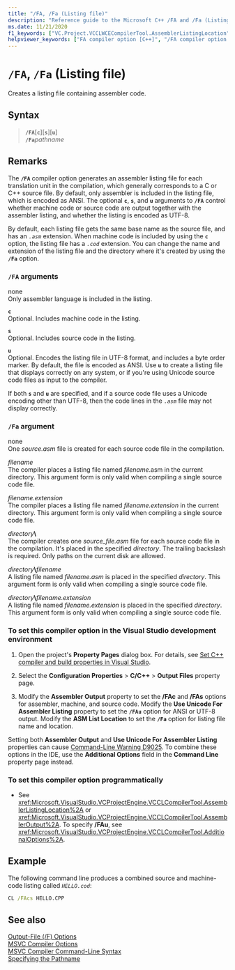 ```yaml
---
title: "/FA, /Fa (Listing file)"
description: "Reference guide to the Microsoft C++ /FA and /Fa (Listing file) compiler option."
ms.date: 11/21/2020
f1_keywords: ["VC.Project.VCCLWCECompilerTool.AssemblerListingLocation", "VC.Project.VCCLCompilerTool.ConfigureASMListing", "VC.Project.VCCLWCECompilerTool.AssemblerOutput", "VC.Project.VCCLCompilerTool.AssemblerListingLocation", "/fa", "VC.Project.VCCLCompilerTool.AssemblerOutput", "VC.Project.VCCLCompilerTool.UseUnicodeForAssemblerListing"]
helpviewer_keywords: ["FA compiler option [C++]", "/FA compiler option [C++]", "-FA compiler option [C++]", "listing file type", "assembly-only listing"]
---
```

# `/FA`, `/Fa` (Listing file)

Creates a listing file containing assembler code.

## Syntax

> **`/FA`**[**`c`**\][**`s`**\][**`u`**]\
> **`/Fa`**_pathname_

## Remarks

The **`/FA`** compiler option generates an assembler listing file for each translation unit in the compilation, which generally corresponds to a C or C++ source file. By default, only assembler is included in the listing file, which is encoded as ANSI. The optional **`c`**, **`s`**, and **`u`** arguments to **`/FA`** control whether machine code or source code are output together with the assembler listing, and whether the listing is encoded as UTF-8.

By default, each listing file gets the same base name as the source file, and has an *`.asm`* extension. When machine code is included by using the **`c`** option, the listing file has a *`.cod`* extension. You can change the name and extension of the listing file and the directory where it's created by using the **`/Fa`** option.

### `/FA` arguments

none\
Only assembler language is included in the listing.

**`c`**\
Optional. Includes machine code in the listing.

**`s`**\
Optional. Includes source code in the listing.

**`u`**\
Optional. Encodes the listing file in UTF-8 format, and includes a byte order marker. By default, the file is encoded as ANSI. Use **`u`** to create a listing file that displays correctly on any system, or if you're using Unicode source code files as input to the compiler.

If both **`s`** and **`u`** are specified, and if a source code file uses a Unicode encoding other than UTF-8, then the code lines in the *`.asm`* file may not display correctly.

### `/Fa` argument

none\
One *source.asm* file is created for each source code file in the compilation.

*filename*\
The compiler places a listing file named *filename*.asm in the current directory. This argument form is only valid when compiling a single source code file.

*filename.extension*\
The compiler places a listing file named *filename.extension* in the current directory. This argument form is only valid when compiling a single source code file.

*directory*__\\__\
The compiler creates one *source_file.asm* file for each source code file in the compilation. It's placed in the specified *directory*. The trailing backslash is required. Only paths on the current disk are allowed.

*directory*__\\__*filename*\
A listing file named *filename.asm* is placed in the specified *directory*. This argument form is only valid when compiling a single source code file.

*directory*__\\__*filename.extension*\
A listing file named *filename.extension* is placed in the specified *directory*. This argument form is only valid when compiling a single source code file.

### To set this compiler option in the Visual Studio development environment

1. Open the project's **Property Pages** dialog box. For details, see [Set C++ compiler and build properties in Visual Studio](../working-with-project-properties.md).

1. Select the **Configuration Properties** > **C/C++** > **Output Files** property page.

1. Modify the **Assembler Output** property to set the **/FAc** and **/FAs** options for assembler, machine, and source code. Modify the **Use Unicode For Assembler Listing** property to set the **`/FAu`** option for ANSI or UTF-8 output. Modify the **ASM List Location** to set the **`/Fa`** option for listing file name and location.

Setting both **Assembler Output** and **Use Unicode For Assembler Listing** properties can cause [Command-Line Warning D9025](../../error-messages/tool-errors/command-line-warning-d9025.md). To combine these options in the IDE, use the **Additional Options** field in the **Command Line** property page instead.

### To set this compiler option programmatically

- See <xref:Microsoft.VisualStudio.VCProjectEngine.VCCLCompilerTool.AssemblerListingLocation%2A> or <xref:Microsoft.VisualStudio.VCProjectEngine.VCCLCompilerTool.AssemblerOutput%2A>. To specify **/FAu**, see <xref:Microsoft.VisualStudio.VCProjectEngine.VCCLCompilerTool.AdditionalOptions%2A>.

## Example

The following command line produces a combined source and machine-code listing called *`HELLO.cod`*:

```cmd
CL /FAcs HELLO.CPP
```

## See also

[Output-File (/F) Options](output-file-f-options.md)\
[MSVC Compiler Options](compiler-options.md)\
[MSVC Compiler Command-Line Syntax](compiler-command-line-syntax.md)\
[Specifying the Pathname](specifying-the-pathname.md)
